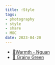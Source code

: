 ```yaml
---
title: ☝Style
tags:
- photography
- style
- share
- MOC
date: 2023-04-20
---
```


* [🌅Warmth - Nguan](photography/aesthetic/Style/Warmth_by_Nguan.md)
* [📗 Grainy Green](photography/aesthetic/Style/Grainy_Green.md)
